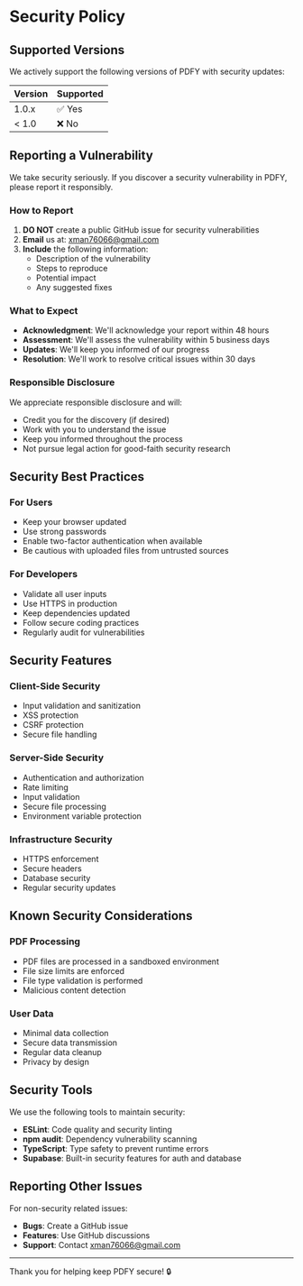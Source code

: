 # Security Policy

## Supported Versions

We actively support the following versions of PDFY with security updates:

| Version | Supported          |
| ------- | ------------------ |
| 1.0.x   | ✅ Yes             |
| < 1.0   | ❌ No              |

## Reporting a Vulnerability

We take security seriously. If you discover a security vulnerability in PDFY, please report it responsibly.

### How to Report

1. **DO NOT** create a public GitHub issue for security vulnerabilities
2. **Email** us at: xman76066@gmail.com
3. **Include** the following information:
   - Description of the vulnerability
   - Steps to reproduce
   - Potential impact
   - Any suggested fixes

### What to Expect

- **Acknowledgment**: We'll acknowledge your report within 48 hours
- **Assessment**: We'll assess the vulnerability within 5 business days
- **Updates**: We'll keep you informed of our progress
- **Resolution**: We'll work to resolve critical issues within 30 days

### Responsible Disclosure

We appreciate responsible disclosure and will:
- Credit you for the discovery (if desired)
- Work with you to understand the issue
- Keep you informed throughout the process
- Not pursue legal action for good-faith security research

## Security Best Practices

### For Users
- Keep your browser updated
- Use strong passwords
- Enable two-factor authentication when available
- Be cautious with uploaded files from untrusted sources

### For Developers
- Validate all user inputs
- Use HTTPS in production
- Keep dependencies updated
- Follow secure coding practices
- Regularly audit for vulnerabilities

## Security Features

### Client-Side Security
- Input validation and sanitization
- XSS protection
- CSRF protection
- Secure file handling

### Server-Side Security
- Authentication and authorization
- Rate limiting
- Input validation
- Secure file processing
- Environment variable protection

### Infrastructure Security
- HTTPS enforcement
- Secure headers
- Database security
- Regular security updates

## Known Security Considerations

### PDF Processing
- PDF files are processed in a sandboxed environment
- File size limits are enforced
- File type validation is performed
- Malicious content detection

### User Data
- Minimal data collection
- Secure data transmission
- Regular data cleanup
- Privacy by design

## Security Tools

We use the following tools to maintain security:

- **ESLint**: Code quality and security linting
- **npm audit**: Dependency vulnerability scanning
- **TypeScript**: Type safety to prevent runtime errors
- **Supabase**: Built-in security features for auth and database

## Reporting Other Issues

For non-security related issues:
- **Bugs**: Create a GitHub issue
- **Features**: Use GitHub discussions
- **Support**: Contact xman76066@gmail.com

---

Thank you for helping keep PDFY secure! 🔒
